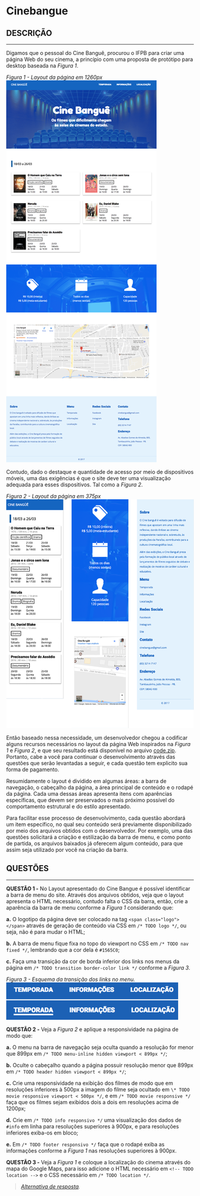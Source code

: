 # Cinebangue

## DESCRIÇÃO
---

Digamos que o pessoal do Cine Banguê, procurou o IFPB para criar uma página Web do seu cinema, a princípio com uma proposta de protótipo para desktop baseada na *Figura 1*.

*Figura 1 - Layout da página em 1260px*<br>
![Layout da página](assets/cine-desktop-1260.png)

Contudo, dado o destaque e quantidade de acesso por meio de dispositivos móveis, uma das exigências é que o site deve ter uma visualização adequada para esses dispositivos. Tal como a *Figura 2*.

*Figura 2 - Layout da página em 375px*<br>
![Layout da página](assets/cine-iphone6-375-joined.png)

Então baseado nessa necessidade, um desenvolvedor chegou a codificar alguns recursos necessários no layout da página Web inspirados na *Figura 1* e *Figura 2*, e que seu resultado está disponível no arquivo [code.zip](code.zip). Portanto, cabe a você para continuar o desenvolvimento através das questões que serão levantadas a seguir, e cada questão tem explicito sua forma de pagamento.

Resumidamente o layout é dividido em algumas áreas: a barra de navegação, o cabeçalho da página, a área principal de conteúdo e o rodapé da página. Cada uma dessas áreas apresenta itens com aparências específicas, que devem ser preservados o mais próximo possível do comportamento  estrutural e do estilo apresentado.

Para facilitar esse processo de desenvolvimento, cada questão abordará um item específico, no qual seu conteúdo será previamente disponibilizado por meio dos arquivos obtidos com o desenvolvedor. Por exemplo, uma das questões solicitará a criação e estilização da barra de menu, e como ponto de partida, os arquivos baixados já oferecem algum conteúdo, para que assim seja utilizado por você na criação da barra.

## QUESTÕES
---

**QUESTÃO 1 -** No Layout apresentado do Cine Bangue é possível identificar a barra de menu do site. Através dos arquivos obtidos, veja que o layout apresenta o HTML necessário, contudo falta o CSS da barra, então, crie a aparência da barra de menu conforme a *Figura 1* considerando que:

**a.** O logotipo da página deve ser colocado na tag `<span class="logo"></span>` através de geração de conteúdo via CSS em `/* TODO logo */`, ou seja, não é para mudar o HTML;

**b.** A barra de menu fique fixa no topo do viewport no CSS em `/* TODO nav fixed */`, lembrando que a cor dela é `#1565C0`;

**c.** Faça uma transição da cor de borda inferior dos links nos menus da página em `/* TODO transition border-color link */` conforme a *Figura 3*.

*Figura 3 - Esquema da transição dos links no menu.*<br>
![transição dos links](assets/menu-transition.png)

**QUESTÃO 2 -** Veja a *Figura 2* e aplique a responsividade na página de modo que:

**a.** O menu na barra de navegação seja oculta quando a resolução for menor que 899px em `/* TODO menu-inline hidden viewport < 899px */`;

**b.** Oculte o cabeçalho quando a página possuir resolução menor que 899px em  `/* TODO header hidden viewport < 899px */`;

**c.** Crie uma responsividade na exibição dos filmes de modo que em resoluções inferiores à 500px a imagem do filme seja ocultado em `\* TODO movie responsive viewport < 500px */`, e em `/* TODO movie responsive */` faça que os filmes sejam exibidos dois a dois em resoluções acima de 1200px;

**d.** Crie em `/* TODO info responsivo */` uma visualização dos dados de `#info` em linha para resoluções superiores à 900px, e para resoluções inferiores exiba-os em bloco;

**e.** Em `/* TODO footer responsivo */` faça que o rodapé exiba as informações conforme a *Figura 1* nas resoluções superiores à 900px.

**QUESTÃO 3 -** Veja a *Figura 1* e coloque a localização do cinema através do mapa do Google Maps, para isso adicione o HTML necessário em `<!-- TODO location -->` e o CSS necessário em `/* TODO location */`.

> *[Alternativa de resposta](code-response/).*